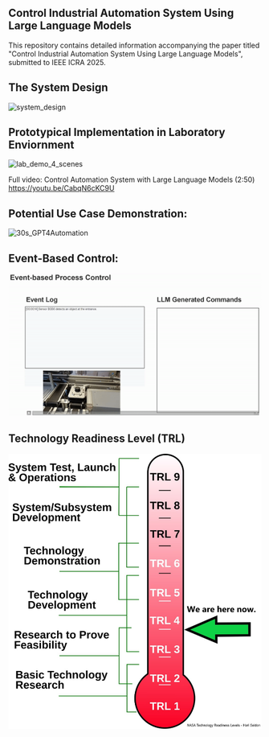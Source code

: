 ## Control Industrial Automation System Using Large Language Models
This repository contains detailed information accompanying the paper titled "Control Industrial Automation System Using Large Language Models", submitted to IEEE ICRA 2025.

## The System Design
![system_design](system_design.gif)

## Prototypical Implementation in Laboratory Enviornment
![lab_demo_4_scenes](lab_demo_4_scenes.gif)

Full video: Control Automation System with Large Language Models (2:50) https://youtu.be/CabqN6cKC9U

## Potential Use Case Demonstration:
![30s_GPT4Automation](https://github.com/YuchenXia/GPT4IndustrialAutomation/assets/39265101/b4b700fa-5262-44a3-9fdd-6eb4930dae23)

## Event-Based Control:
![event_based_control](event_based_control.gif)

## Technology Readiness Level (TRL)
![nasa_trl_meter](nasa_trl_meter.jpg)
